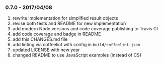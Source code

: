 ### 0.7.0 - 2017/04/08

1. rewrite implementation for simplified result objects
2. revise both tests and README for new implementation
3. add modern Node versions and code coverage publishing to Travis CI
4. add code coverage and badge in README
5. add this CHANGES.md file
6. add linting via coffeelint with config in `build/coffeelint.json`
7. updated LICENSE with new year
8. changed README to use JavaScript examples (instead of CS)
